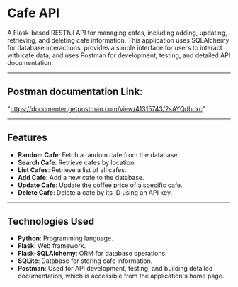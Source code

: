 # Cafe API

A Flask-based RESTful API for managing cafes, including adding, updating, retrieving, and deleting cafe information. This application uses SQLAlchemy for database interactions, provides a simple interface for users to interact with cafe data, and uses Postman for development, testing, and detailed API documentation.

---
## Postman documentation Link:
"https://documenter.getpostman.com/view/41315743/2sAYQdhoxc"

---
## Features

- **Random Cafe**: Fetch a random cafe from the database.
- **Search Cafe**: Retrieve cafes by location.
- **List Cafes**: Retrieve a list of all cafes.
- **Add Cafe**: Add a new cafe to the database.
- **Update Cafe**: Update the coffee price of a specific cafe.
- **Delete Cafe**: Delete a cafe by its ID using an API key.

---

## Technologies Used

- **Python**: Programming language.
- **Flask**: Web framework.
- **Flask-SQLAlchemy**: ORM for database operations.
- **SQLite**: Database for storing cafe information.
- **Postman**: Used for API development, testing, and building detailed documentation, which is accessible from the application's home page.
